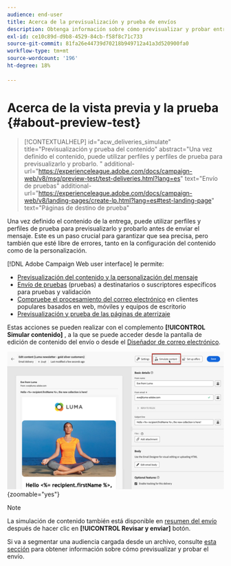 ```yaml
---
audience: end-user
title: Acerca de la previsualización y prueba de envíos
description: Obtenga información sobre cómo previsualizar y probar entregas
exl-id: ce10c89d-d9b8-4529-84cb-f58f8c71c733
source-git-commit: 81fa26e44739d70218b949712a41a3d520900fa0
workflow-type: tm+mt
source-wordcount: '196'
ht-degree: 18%

---
```


# Acerca de la vista previa y la prueba {#about-preview-test}

>[!CONTEXTUALHELP]
>id="acw_deliveries_simulate"
>title="Previsualización y prueba del contenido"
>abstract="Una vez definido el contenido, puede utilizar perfiles y perfiles de prueba para previsualizarlo y probarlo. "
>additional-url="https://experienceleague.adobe.com/docs/campaign-web/v8/msg/preview-test/test-deliveries.html?lang=es" text="Envío de pruebas"
>additional-url="https://experienceleague.adobe.com/docs/campaign-web/v8/landing-pages/create-lp.html?lang=es#test-landing-page" text="Páginas de destino de prueba"

Una vez definido el contenido de la entrega, puede utilizar perfiles y perfiles de prueba para previsualizarlo y probarlo antes de enviar el mensaje. Este es un paso crucial para garantizar que sea precisa, pero también que esté libre de errores, tanto en la configuración del contenido como de la personalización.

[!DNL Adobe Campaign Web user interface] le permite:

* [Previsualización del contenido y la personalización del mensaje](preview-content.md)
* [Envío de pruebas](test-deliveries.md) (pruebas) a destinatarios o suscriptores específicos para pruebas y validación
* [Compruebe el procesamiento del correo electrónico](email-rendering.md) en clientes populares basados en web, móviles y equipos de escritorio
* [Previsualización y prueba de las páginas de aterrizaje](../landing-pages/create-lp.md#test-landing-page)

Estas acciones se pueden realizar con el complemento **[!UICONTROL Simular contenido]** , a la que se puede acceder desde la pantalla de edición de contenido del envío o desde el [Diseñador de correo electrónico](../email/get-started-email-designer.md).

![](assets/simulate-button.png){zoomable=&quot;yes&quot;}

>[!NOTE]
>
>La simulación de contenido también está disponible en [resumen del envío](../monitor/prepare-send.md) después de hacer clic en **[!UICONTROL Revisar y enviar]** botón.
>
>Si va a segmentar una audiencia cargada desde un archivo, consulte [esta sección](../audience/file-audience.md#preview--test-your-email-test) para obtener información sobre cómo previsualizar y probar el envío.
